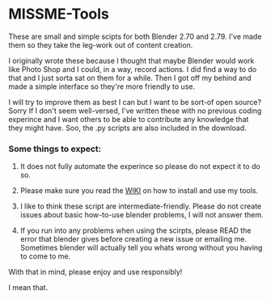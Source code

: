 # MISSME-Tools
These are small and simple scipts for both Blender 2.70 and 2.79. I've made them so they take the leg-work out of content creation. 

I originally wrote these because I thought that maybe Blender would work like Photo Shop and I could, in a way, record actions. I did find a way to do that and I just sorta sat on them for a while. Then I got off my behind and made a simple interface so they're more friendly to use.

I will try to improve them as best I can but I want to be sort-of open source? Sorry If I don't seem well-versed, I've written these with no previous coding experince and I want others to be able to contribute any knowledge that they might have. Soo, the .py scripts are also included in the download.

### Some things to expect: 
1. It does not fully automate the experince so please do not expect it to do so.

2. Please make sure you read the [WIKI](https://github.com/MISSME12/MISSME-Tools/wiki#missme-tools-wiki) on how to install and use my tools.

3. I like to think these script are intermediate-friendly. Please do not create issues about basic how-to-use blender problems, I will not answer them.

4. If you run into any problems when using the scirpts, please READ the error that blender gives before creating a new issue or emailing me. Sometimes blender will actually tell you whats wrong without you having to come to me.

With that in mind, please enjoy and use responsibly! 

I mean that.
